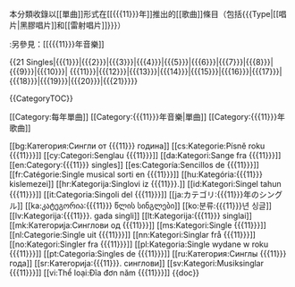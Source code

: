 <includeonly>本分類收錄以[[單曲]]形式在[[{{{11}}}年]]推出的[[歌曲]]條目（包括{{{Type|[[唱片|黑膠唱片]]和[[雷射唱片]]}}}）

:另參見：[[{{{11}}}年音樂]]

{{21 Singles|{{{1}}}|{{{2}}}|{{{3}}}|{{{4}}}|{{{5}}}|{{{6}}}|{{{7}}}|{{{8}}}|{{{9}}}|{{{10}}}| {{{11}}}|{{{12}}}|{{{13}}}|{{{14}}}|{{{15}}}|{{{16}}}|{{{17}}}|{{{18}}}|{{{19}}}|{{{20}}}|{{{21}}}}}

{{CategoryTOC}}

[[Category:每年單曲]]
[[Category:{{{11}}}年音樂|單曲]]
[[Category:{{{11}}}年歌曲]]

[[bg:Категория:Сингли от {{{11}}} година]]
[[cs:Kategorie:Písně roku {{{11}}}]]
[[cy:Categori:Senglau {{{11}}}]]
[[da:Kategori:Sange fra {{{11}}}]]
[[en:Category:{{{11}}} singles]]
[[es:Categoría:Sencillos de {{{11}}}]]
[[fr:Catégorie:Single musical sorti en {{{11}}}]]
[[hu:Kategória:{{{11}}} kislemezei]]
[[hr:Kategorija:Singlovi iz {{{11}}}.]]
[[id:Kategori:Singel tahun {{{11}}}]]
[[it:Categoria:Singoli del {{{11}}}]]
[[ja:カテゴリ:{{{11}}}年のシングル]]
[[ka:კატეგორია:{{{11}}} წლის სინგლები]]
[[ko:분류:{{{11}}}년 싱글]]
[[lv:Kategorija:{{{11}}}. gada singli]]
[[lt:Kategorija:{{{11}}} singlai]]
[[mk:Категорија:Синглови од {{{11}}}]]
[[ms:Kategori:Single {{{11}}}]]
[[nl:Categorie:Single uit {{{11}}}]]
[[nn:Kategori:Singlar frå {{{11}}}]]
[[no:Kategori:Singler fra {{{11}}}]]
[[pl:Kategoria:Single wydane w roku {{{11}}}]]
[[pt:Categoria:Singles de {{{11}}}]]
[[ru:Категория:Синглы {{{11}}} года]]
[[sr:Категорија:{{{11}}}. синглови]]
[[sv:Kategori:Musiksinglar {{{11}}}]]
[[vi:Thể loại:Đĩa đơn năm {{{11}}}]]
</includeonly><noinclude>{{doc}}</noinclude>